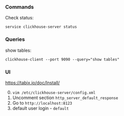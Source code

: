 ### Commands
Check status:
```
service clickhouse-server status
```

### Queries
show tables:
```
clickhouse-client --port 9090 --query="show tables"
```

### UI
https://tabix.io/doc/Install/<br>

0. `vim /etc/clickhouse-server/config.xml`
1. Uncomment section `http_server_default_response`
2. Go to `http://localhost:8123`
3. default user login - `default`
